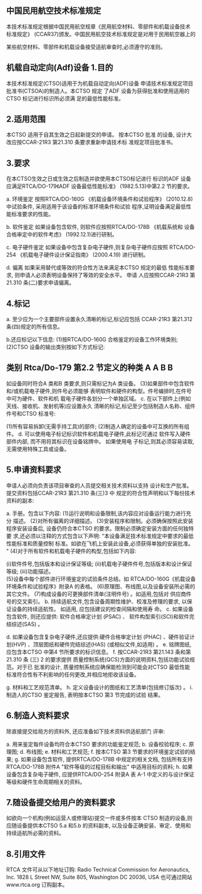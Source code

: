  

## 中国民用航空技术标准规定



本技术标准规定根据中国民用航空规章《民用航空材料、零部件和机载设备技术
标准规定》
(CCAR37)颁发。中国民用航空技术标准规定是对用于民用航空器上的 
 
某些航空材料、零部件和机载设备接受适航审查时,必须遵守的准则。 
 

## 机载自动定向(Adf)设备 1.目的

本技术标准规定(CTSO)适用于为机载自动定向(ADF)设备
申请技术标准规定项目批准书(CTSOA)的制造人。本CTSO 规定 了ADF 设备为获得批准和使用适用的CTSO 标记进行标识所必须满 足的最低性能标准。 

## 2.适用范围

本CTSO 适用于自其生效之日起新提交的申请。
按本CTSO 批准
的设备,
设计大改应按CCAR-21R3 第21.310 条要求重新申请技术标
准规定项目批准书。 

## 3.要求

在本CTSO生效之日或生效之后制造并欲使用本CTSO标记进行
标识的ADF 设备应满足RTCA/DO-179《ADF 设备最低性能标准》 (1982.5.13)中第2.2 节的要求。 

a. 环境鉴定 
按照RTCA/DO-160G 《机载设备环境条件和试验程序》
(2010.12.8)
中试验条件,
采用适用于该设备的标准环境条件和试验
程序,证明设备满足最低性能标准要求的性能。 

b. 软件鉴定 
如果设备包含软件,
则软件应按照RTCA/DO-178B
《机载系统和
设备合格审定中的软件考虑》
(1992.12.1)进行研制。 

c. 电子硬件鉴定 
如果设备中包含复杂电子硬件,则复杂电子硬件应按照
RTCA/DO-254
《机载电子硬件设计保证指南》
(2000.4.19)
进行研制。
 

d. 偏离 
如果采用替代或等效的符合性方法来满足本CTSO 规定的最低
性能标准要求,
则申请人必须表明设备保持了等效的安全水平。
申请
人应按照CCAR-21R3 第21.310 条(二)要求申请偏离。 

## 4.标记

a. 至少应为一个主要部件设置永久清晰的标记,标记应包括
CCAR-21R3 第21.312 条(四)规定的所有信息。 

b.还应标记以下信息: (1)按RTCA/DO-160G 合格鉴定的设备工作环境类别; (2)CTSO 设备的输出类别按如下方式标记: 

## 类别 Rtca/Do-179 第2.2 节定义的种类 A A B B

如设备同时符合A 类和B 类要求,则只需标记为A 类设备。 (3)如果部件中包含软件和/或机载电子硬件,则件号必须能够
表明软件和硬件的构型。件号编排时,在件号中可为硬件、软件和机
载电子硬件各划分一个单独区域。 
c. 在以下部件上(例如天线、接收机、发射机等)应设置永久
清晰的标记,标记至少包括制造人名称、组件件号和CTSO 标准号:
 
(1)所有容易拆卸(无需手持工具)的部件; (2)制造人确定的设备中可互换的所有组件。 d. 可以使用电子标记标识软件和机载电子硬件,此标记可通过
软件写入硬件部件内部,
而不用将其标识在设备铭牌中。
如果使用电
子标记,则其必须容易读取,无需使用特殊工具或设备。 

## 5.申请资料要求

申请人必须向负责该项目审查的人员提交相关技术资料以支持
设计和生产批准。提交资料包括CCAR-21R3 第21.310 条(三)3 中 规定的符合性声明和以下每份技术资料的副本: 

a. 手册。包含以下内容: (1)运行说明和设备限制,该内容应对设备运行能力进行充分
描述。 
(2)对所有偏离的详细描述。 
(3)安装程序和限制。必须确保按照此安装程序安装设备后,
设备仍符合本CTSO 的要求。限制必须确定安装方面的任何独特要 求,还必须以注释的方式包含以下声明: 
"本设备满足技术标准规定中要求的最低性能标准和质量控制
标准。如欲在飞机上安装此设备,必须获得单独的安装批准。
" 
(4)对于所有软件和机载电子硬件的构型,包括如下内容: 

(i)软件件号,包括版本和设计保证等级; (ii)机载电子硬件件号,包括版本和设计保证等级; (iii)功能描述。  
(5)设备中每个部件进行环境鉴定的试验条件总结。如
RTCA/DO-160G《机载设备环境条件和试验程序》附录A 的表格。 
(6)原理图、布线图,以及设备安装所必需的其它文件。 (7)构成设备的可更换部件清单(注明件号)
。如适用,包括对
供应商件号的交叉索引。 
b. 持续适航文件,包含设备周期性维护、校准及修理的要求,
以保证设备的持续适航性。
如适用,
应包括建议的检查间隔和使用寿
命。 
c. 如果设备包含软件,
则还应提供:
软件合格审定计划
(PSAC)
、
软件构型索引(SCI)和软件完结综述(SAS)
。 

d. 如果设备包含复杂电子硬件,还应提供:硬件合格审定计划
(PHAC)
、硬件验证计划(HVP)
、顶层图纸和硬件完结综述(HAS)
(或相似文件,如适用)
。 
e. 铭牌图纸,应包含本CTSO 中第4 节所要求的标识信息。 
f. 按CCAR-21R3 第21.143 条和第21.310 条
(三)
2 的要求提供
质量控制系统(QCS)方面的说明资料,包括功能试验规范。对于已
批准的设计,
质量控制系统应确保能检测到可能会对CTSO 最低性能
标准符合性有不利影响的任何更改,并相应地拒收该设备。 

g. 材料和工艺规范清单。 
h. 定义设备设计的图纸和工艺清单(包括修订版次)
。 
i. 制造人的CTSO 鉴定报告,
表明按本CTSO 第3 节完成的试验
结果。 

## 6.制造人资料要求

除直接提交给局方的资料外,
还应准备如下技术资料供适航部门
评审: 

a. 用来鉴定每件设备均符合本CTSO 要求的功能鉴定规范; b. 设备校验程序; c. 原理图; d. 布线图; e. 材料和工艺规范; f. 按本CTSO 第3 节要求的环境鉴定试验的结果; g. 如果设备包含软件,
提供RTCA/DO-178B 中规定的相关文档,
包括所有支持RTCA/DO-178B 附件A
"软件等级的过程目标和输出"
中适用目标的资料; 
h. 如果设备包含复杂电子硬件,
应提供RTCA/DO-254 附录A 表
A-1 中定义的与设计保证等级和硬件生命周期相关的资料。 

## 7.随设备提交给用户的资料要求

如欲向一个机构(例如运营人或修理站)提交一件或多件按本
CTSO 制造的设备,则应随设备提供本CTSO 5.a 和5.b 的资料副本, 以及设备正确安装、审定、使用和持续适航所必需的资料。 

## 8.引用文件

RTCA 文件可从以下地址订购: Radio Technical Commission for Aeronautics, Inc. 1828 L Street NW, Suite 805, Washington DC 20036, USA 也可通过网站www.rtca.org 订购副本。 